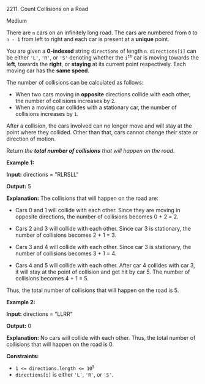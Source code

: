 2211\. Count Collisions on a Road

Medium

There are `n` cars on an infinitely long road. The cars are numbered from `0` to `n - 1` from left to right and each car is present at a **unique** point.

You are given a **0-indexed** string `directions` of length `n`. `directions[i]` can be either `'L'`, `'R'`, or `'S'` denoting whether the <code>i<sup>th</sup></code> car is moving towards the **left**, towards the **right**, or **staying** at its current point respectively. Each moving car has the **same speed**.

The number of collisions can be calculated as follows:

*   When two cars moving in **opposite** directions collide with each other, the number of collisions increases by `2`.
*   When a moving car collides with a stationary car, the number of collisions increases by `1`.

After a collision, the cars involved can no longer move and will stay at the point where they collided. Other than that, cars cannot change their state or direction of motion.

Return _the **total number of collisions** that will happen on the road_.

**Example 1:**

**Input:** directions = "RLRSLL"

**Output:** 5

**Explanation:** The collisions that will happen on the road are: 

- Cars 0 and 1 will collide with each other. Since they are moving in opposite directions, the number of collisions becomes 0 + 2 = 2. 

- Cars 2 and 3 will collide with each other. Since car 3 is stationary, the number of collisions becomes 2 + 1 = 3. 

- Cars 3 and 4 will collide with each other. Since car 3 is stationary, the number of collisions becomes 3 + 1 = 4. 

- Cars 4 and 5 will collide with each other. After car 4 collides with car 3, it will stay at the point of collision and get hit by car 5. The number of collisions becomes 4 + 1 = 5. 
  
Thus, the total number of collisions that will happen on the road is 5.

**Example 2:**

**Input:** directions = "LLRR"

**Output:** 0

**Explanation:** No cars will collide with each other. Thus, the total number of collisions that will happen on the road is 0.

**Constraints:**

*   <code>1 <= directions.length <= 10<sup>5</sup></code>
*   `directions[i]` is either `'L'`, `'R'`, or `'S'`.
